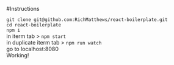 #Instructions

`git clone git@github.com:RichMatthews/react-boilerplate.git` <br />
`cd react-boilerplate` <br />
`npm i` <br />
in iterm tab > `npm start` <br />
in duplicate iterm tab > `npm run watch` <br />
go to localhost:8080 <br />
Working! <br />

